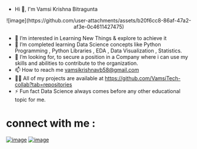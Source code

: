 - Hi 👋, I'm Vamsi Krishna Bitragunta

<center> ![image](https://github.com/user-attachments/assets/b20f6cc8-86af-47a2-af3e-0c4611427475)</center>

- 👀 I’m interested in Learning New Things & explore to achieve it
- 🌱 I’m completed learning Data Science concepts like Python Programming , Python Libraries , EDA , Data Visualization , Statistics.
- 💞️ I’m looking for, to secure a position in a Company where i can use my skills and abilities to contribute to the organization.
- 📫 How to reach me vamsikrishnavb58@gmail.com
- 👨‍💻 All of my projects are available at https://github.com/VamsiTech-collab?tab=repositories
- ⚡ Fun fact Data Science always comes before any other educational topic for me.

# connect with me :
[![image](https://github.com/user-attachments/assets/ec144266-4e5c-434e-81b4-0fbbac33e751)](https://www.linkedin.com/in/vamsi-krishna-b-43517a222/)   [![image](https://github.com/user-attachments/assets/6cd038a6-392c-4323-a7be-d3795f67b375)](https://www.instagram.com/vam.si_bittu/)





<!---
VamsiTech-collab/VamsiTech-collab is a ✨ special ✨ repository because its `README.md` (this file) appears on your GitHub profile.
You can click the Preview link to take a look at your changes.
--->
